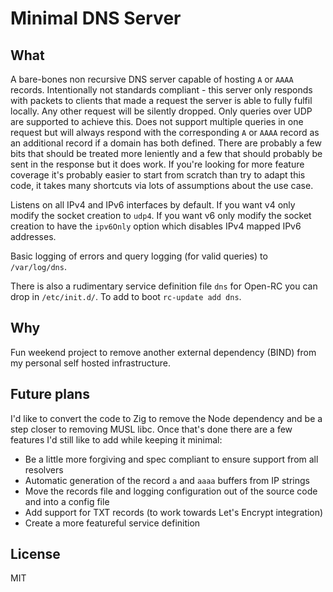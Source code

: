 # Minimal DNS Server
## What
A bare-bones non recursive DNS server capable of hosting `A` or `AAAA` records. Intentionally not standards compliant - this server only responds with packets to clients that made a request the server is able to fully fulfil locally. Any other request will be silently dropped. Only queries over UDP are supported to achieve this. Does not support multiple queries in one request but will always respond with the corresponding `A` or `AAAA` record as an additional record if a domain has both defined. There are probably a few bits that should be treated more leniently and a few that should probably be sent in the response but it does work. If you're looking for more feature coverage it's probably easier to start from scratch than try to adapt this code, it takes many shortcuts via lots of assumptions about the use case.

Listens on all IPv4 and IPv6 interfaces by default. If you want v4 only modify the socket creation to `udp4`. If you want v6 only modify the socket creation to have the `ipv6Only` option which disables IPv4 mapped IPv6 addresses.

Basic logging of errors and query logging (for valid queries) to `/var/log/dns`.

There is also a rudimentary service definition file `dns` for Open-RC you can drop in `/etc/init.d/`. To add to boot `rc-update add dns`.

## Why

Fun weekend project to remove another external dependency (BIND) from my personal self hosted infrastructure.

## Future plans
I'd like to convert the code to Zig to remove the Node dependency and be a step closer to removing MUSL libc. Once that's done there are a few features I'd still like to add while keeping it minimal:

- Be a little more forgiving and spec compliant to ensure support from all resolvers
- Automatic generation of the record `a` and `aaaa` buffers from IP strings
- Move the records file and logging configuration out of the source code and into a config file
- Add support for TXT records (to work towards Let's Encrypt integration)
- Create a more featureful service definition

## License

MIT
